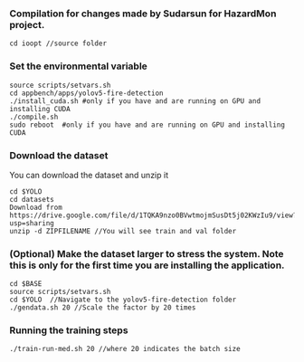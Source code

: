 


### Compilation for changes made by Sudarsun for HazardMon project.
```
cd ioopt //source folder
```

### Set the environmental variable
```
source scripts/setvars.sh
cd appbench/apps/yolov5-fire-detection
./install_cuda.sh #only if you have and are running on GPU and installing CUDA
./compile.sh
sudo reboot  #only if you have and are running on GPU and installing CUDA
```

### Download the dataset
You can download the dataset and unzip it
```
cd $YOLO
cd datasets
Download from  https://drive.google.com/file/d/1TQKA9nzo0BVwtmojmSusDt5j02KWzIu9/view?usp=sharing
unzip -d ZIPFILENAME //You will see train and val folder
```

### (Optional) Make the dataset larger to stress the system. Note this is only for the first time you are installing the application.
```
cd $BASE
source scripts/setvars.sh
cd $YOLO  //Navigate to the yolov5-fire-detection folder
./gendata.sh 20 //Scale the factor by 20 times
```


### Running the training steps
```
./train-run-med.sh 20 //where 20 indicates the batch size
```
